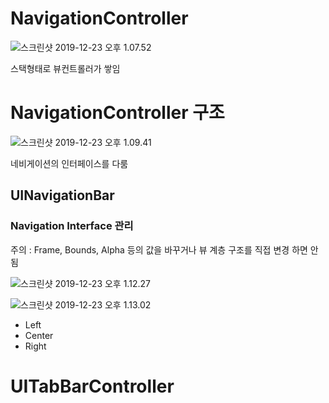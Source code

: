# NavigationController

![스크린샷 2019-12-23 오후 1.07.52](https://tva1.sinaimg.cn/large/006tNbRwgy1ga6j1fkrvrj31ej0u0ara.jpg)



스택형태로 뷰컨트롤러가 쌓임

# NavigationController 구조

![스크린샷 2019-12-23 오후 1.09.41](https://tva1.sinaimg.cn/large/006tNbRwgy1ga6j3710kjj314t0u07vh.jpg)



네비게이션의 인터페이스를 다룸

## UINavigationBar

### Navigation Interface 관리

주의 : Frame, Bounds, Alpha 등의 값을 바꾸거나 뷰 계층 구조를 직접 변경 하면 안 됨

![스크린샷 2019-12-23 오후 1.12.27](https://tva1.sinaimg.cn/large/006tNbRwgy1ga6j62wqapj31hq0u0e5a.jpg)



![스크린샷 2019-12-23 오후 1.13.02](https://tva1.sinaimg.cn/large/006tNbRwgy1ga6j6nnvxnj31ni0agmyn.jpg)

- Left
- Center
- Right

# UITabBarController

